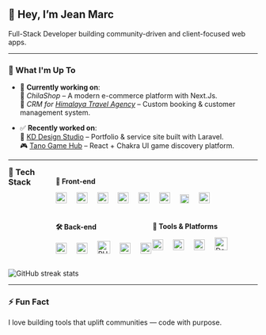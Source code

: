 ## 👋 Hey, I’m Jean Marc

Full-Stack Developer building community-driven and client-focused web apps.

---

### 🚧 What I'm Up To

- 🔧 **Currently working on**:  
  🛒 *ChilaShop* – A modern e-commerce platform with Next.Js.  
  🧭 *CRM for [Himalaya Travel Agency](https://himalayatravel.net)* – Custom booking & customer management system.

- ✅ **Recently worked on**:  
  🎨 [KD Design Studio](https://kddesignstudio.net/) – Portfolio & service site built with Laravel.  
  🎮 [Tano Game Hub](https://tano-game-hub.vercel.app/) – React + Chakra UI game discovery platform.

---

<div style="display: flex; align-items: flex-start; gap: 2rem;">
  <h3 style="margin-top: 0;">🧰 Tech Stack</h3>
  <div style="display: flex !important; gap: 2px; flex-wrap: wrap;">
    <div>
      <h4 style="margin-bottom: 4px;">🧩 Front-end</h4>
      <p>
        <img src="https://cdn.jsdelivr.net/gh/devicons/devicon/icons/html5/html5-original.svg" height="22" alt="HTML5" style="margin-right: 16px;" />
        <img src="https://cdn.jsdelivr.net/gh/devicons/devicon/icons/css3/css3-original.svg" height="22" alt="CSS3" style="margin-right: 16px;" />
        <img src="https://cdn.jsdelivr.net/gh/devicons/devicon/icons/javascript/javascript-original.svg" height="22" alt="JavaScript" style="margin-right: 16px;" />
        <img src="https://cdn.jsdelivr.net/gh/devicons/devicon/icons/typescript/typescript-original.svg" height="22" alt="TypeScript" style="margin-right: 16px;" />
        <img src="https://cdn.jsdelivr.net/gh/devicons/devicon/icons/react/react-original.svg" height="22" alt="React" style="margin-right: 16px;" />
        <img src="https://cdn.jsdelivr.net/gh/devicons/devicon/icons/nextjs/nextjs-original.svg" height="22" alt="Next.js" style="margin-right: 16px;" />
        <img src="https://upload.wikimedia.org/wikipedia/commons/d/d5/Tailwind_CSS_Logo.svg" height="18" alt="Tailwind CSS" style="margin-right: 16px;" />
        <img src="https://cdn.jsdelivr.net/gh/devicons/devicon/icons/materialui/materialui-original.svg" height="22" alt="Material UI" />
      </p>
    </div>
    <div>
      <h4 style="margin-bottom: 4px;">🛠️ Back-end</h4>
      <p>
        <img src="https://cdn.jsdelivr.net/gh/devicons/devicon/icons/nodejs/nodejs-original.svg" height="22" alt="Node.js" style="margin-right: 16px;" />
        <img src="https://cdn.jsdelivr.net/gh/devicons/devicon/icons/express/express-original.svg" height="22" alt="Express" style="margin-right: 16px;" />
        <img src="https://cdn.jsdelivr.net/gh/devicons/devicon/icons/php/php-original.svg" height="26" alt="PHP" style="margin-right: 16px;" />
        <img src="https://cdn.jsdelivr.net/gh/devicons/devicon/icons/laravel/laravel-original.svg" height="22" alt="Laravel" style="margin-right: 16px;" />
        <img src="https://cdn.jsdelivr.net/gh/devicons/devicon/icons/mysql/mysql-original.svg" height="22" alt="MySQL" />
      </p>
    </div>
    <div>
      <h4 style="margin-bottom: 4px;">🔧 Tools & Platforms</h4>
      <p>
        <img src="https://cdn.jsdelivr.net/gh/devicons/devicon/icons/git/git-original.svg" height="22" alt="Git" style="margin-right: 16px;" />
        <img src="https://cdn.jsdelivr.net/gh/devicons/devicon/icons/github/github-original.svg" height="22" alt="GitHub" style="margin-right: 16px;" />
        <img src="https://cdn.jsdelivr.net/gh/devicons/devicon/icons/vercel/vercel-original.svg" height="22" alt="Vercel" style="margin-right: 16px;" />
        <img src="https://cdn.jsdelivr.net/gh/devicons/devicon/icons/docker/docker-original.svg" height="26" alt="Docker" />
      </p>
    </div>
  </div>
</div>

![GitHub streak stats](https://streak-stats.demolab.com/?user=JMMufind)  

---

### ⚡ Fun Fact  
I love building tools that uplift communities — code with purpose.
